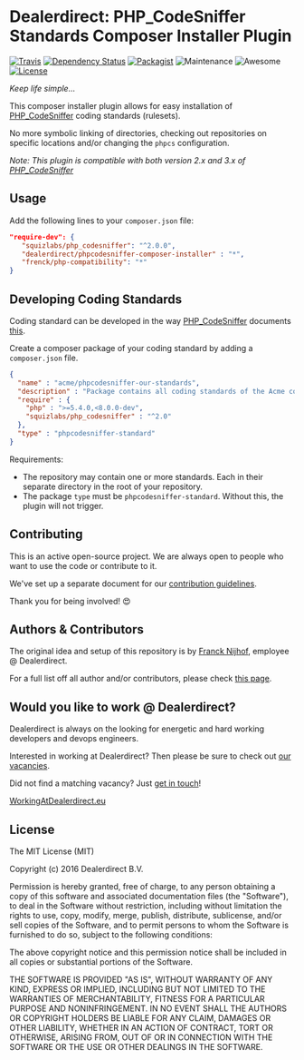 # Dealerdirect: PHP_CodeSniffer Standards Composer Installer Plugin

[![Travis](https://img.shields.io/travis/DealerDirect/phpcodesniffer-composer-installer.svg?style=flat-square)](https://travis-ci.org/DealerDirect/phpcodesniffer-composer-installer)
[![Dependency Status](https://www.versioneye.com/user/projects/580be0d1d65a7716b613a790/badge.svg?style=flat-square)](https://www.versioneye.com/user/projects/580be0d1d65a7716b613a790)
[![Packagist](https://img.shields.io/packagist/dt/dealerdirect/phpcodesniffer-composer-installer.svg?style=flat-square)](https://packagist.org/packages/dealerdirect/phpcodesniffer-composer-installer)
![Maintenance](https://img.shields.io/maintenance/yes/2016.svg?style=flat-square)
![Awesome](https://img.shields.io/badge/awesome%3F-yes-brightgreen.svg?style=flat-square)
[![License](https://img.shields.io/github/license/dealerdirect/phpcodesniffer-composer-installer.svg?style=flat-square)](https://github.com/DealerDirect/phpcodesniffer-composer-installer)

*Keep life simple...*

This composer installer plugin allows for easy installation of [PHP_CodeSniffer] coding standards (rulesets).

No more symbolic linking of directories, checking out repositories on specific locations and/or changing
the `phpcs` configuration.

*Note: This plugin is compatible with both version 2.x and 3.x of
[PHP_CodeSniffer]*

[PHP_CodeSniffer]: https://github.com/squizlabs/PHP_CodeSniffer

## Usage

Add the following lines to your `composer.json` file:

```json
"require-dev": {
   "squizlabs/php_codesniffer": "^2.0.0",
   "dealerdirect/phpcodesniffer-composer-installer" : "*",
   "frenck/php-compatibility": "*"
}
```

## Developing Coding Standards

Coding standard can be developed in the way [PHP_CodeSniffer] documents [this].

Create a composer package of your coding standard by adding a `composer.json` file.

```json
{
  "name" : "acme/phpcodesniffer-our-standards",
  "description" : "Package contains all coding standards of the Acme company",
  "require" : {
    "php" : ">=5.4.0,<8.0.0-dev",
    "squizlabs/php_codesniffer" : "^2.0"
  },
  "type" : "phpcodesniffer-standard"
}
```

Requirements:
* The repository may contain one or more standards. Each in their separate directory in the root of your repository.
* The package `type` must be `phpcodesniffer-standard`. Without this, the plugin will not trigger.

[this]: https://github.com/squizlabs/PHP_CodeSniffer/wiki/Coding-Standard-Tutorial

## Contributing

This is an active open-source project. We are always open to people who want to use the code or contribute to it.

We've set up a separate document for our [contribution guidelines].

Thank you for being involved! :heart_eyes:

[contribution guidelines]: https://github.com/dealerdirect/phpcodesniffer-composer-installer/blob/master/CONTRIBUTING.md

## Authors & Contributors

The original idea and setup of this repository is by [Franck Nijhof], employee @ Dealerdirect.

For a full list off all author and/or contributors, please check [this page].

[this page]: https://github.com/dealerdirect/phpcodesniffer-composer-installer/graphs/contributors
[Franck Nijhof]: https://github.com/frenck

## Would you like to work @ Dealerdirect?

Dealerdirect is always on the looking for energetic and hard working developers and devops engineers.

Interested in working at Dealerdirect? Then please be sure to check out [our vacancies].

Did not find a matching vacancy? Just [get in touch]!

[WorkingAtDealerdirect.eu]

[our vacancies]: http://workingatdealerdirect.eu/?post_type=vacancy&s=&department=99
[get in touch]: http://workingatdealerdirect.eu/open-sollicitatie/
[WorkingAtDealerdirect.eu]: http://www.workingatdealerdirect.eu

## License

The MIT License (MIT)

Copyright (c) 2016 Dealerdirect B.V.

Permission is hereby granted, free of charge, to any person obtaining a copy
of this software and associated documentation files (the "Software"), to deal
in the Software without restriction, including without limitation the rights
to use, copy, modify, merge, publish, distribute, sublicense, and/or sell
copies of the Software, and to permit persons to whom the Software is
furnished to do so, subject to the following conditions:

The above copyright notice and this permission notice shall be included in
all copies or substantial portions of the Software.

THE SOFTWARE IS PROVIDED "AS IS", WITHOUT WARRANTY OF ANY KIND, EXPRESS OR
IMPLIED, INCLUDING BUT NOT LIMITED TO THE WARRANTIES OF MERCHANTABILITY,
FITNESS FOR A PARTICULAR PURPOSE AND NONINFRINGEMENT.  IN NO EVENT SHALL THE
AUTHORS OR COPYRIGHT HOLDERS BE LIABLE FOR ANY CLAIM, DAMAGES OR OTHER
LIABILITY, WHETHER IN AN ACTION OF CONTRACT, TORT OR OTHERWISE, ARISING FROM,
OUT OF OR IN CONNECTION WITH THE SOFTWARE OR THE USE OR OTHER DEALINGS IN
THE SOFTWARE.
